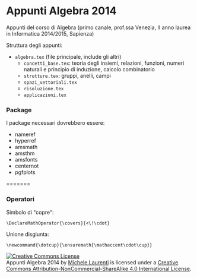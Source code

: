 Appunti Algebra 2014
====================

Appunti del corso di Algebra (primo canale, prof.ssa Venezia, II anno laurea in Informatica 2014/2015, Sapienza)

Struttura degli appunti:
- `algebra.tex` (file principale, include gli altri)
    - `concetti_base.tex`: teoria degli insiemi, relazioni, funzioni, numeri naturali e principio di induzione, calcolo combinatorio
    - `strutture.tex`: gruppi, anelli, campi
    - `spazi_vettoriali.tex`
    - `risoluzione.tex`
    - `applicazioni.tex`

### Package

I package necessari dovrebbero essere:
- nameref
- hyperref
- amsmath
- amsthm
- amsfonts
- centernot
- pgfplots

=======
### Operatori

Simbolo di "copre":

    \DeclareMathOperator{\covers}{<\!\cdot}

Unione disgiunta:

    \newcommand{\dotcup}{\ensuremath{\mathaccent\cdot\cup}}

<a rel="license" href="http://creativecommons.org/licenses/by-nc-sa/4.0/"><img alt="Creative Commons License" style="border-width:0" src="https://i.creativecommons.org/l/by-nc-sa/4.0/88x31.png" /></a><br /><span xmlns:dct="http://purl.org/dc/terms/" href="http://purl.org/dc/dcmitype/Text" property="dct:title" rel="dct:type">Appunti Algebra 2014</span> by <a xmlns:cc="http://creativecommons.org/ns#" href="http://asmeikal.me" property="cc:attributionName" rel="cc:attributionURL">Michele Laurenti</a> is licensed under a <a rel="license" href="http://creativecommons.org/licenses/by-nc-sa/4.0/">Creative Commons Attribution-NonCommercial-ShareAlike 4.0 International License</a>.
